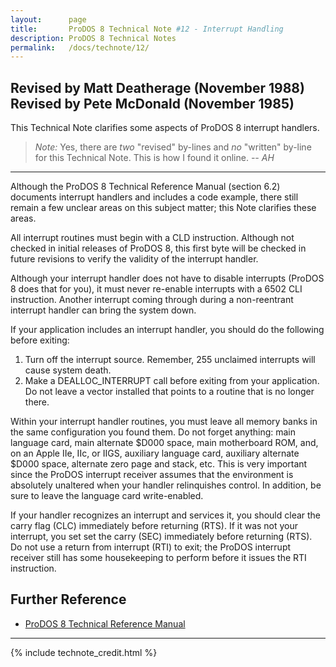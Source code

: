 ```yaml
---
layout:      page
title:       ProDOS 8 Technical Note #12 - Interrupt Handling
description: ProDOS 8 Technical Notes
permalink:   /docs/technote/12/
---
```




<h2>Revised by Matt Deatherage (November 1988)
<br>Revised by Pete McDonald (November 1985)</h2>

<p>This Technical Note clarifies some aspects of ProDOS 8 interrupt 
handlers.</p>

<blockquote><em>Note:</em> Yes, there are <em>two</em> "revised" by-lines and 
<em>no</em> "written" by-line for this Technical Note.  This is how I found it 
online.  <em>-- AH</em></blockquote>

<hr>

<p>Although the ProDOS 8 Technical Reference Manual (section 6.2) documents 
interrupt handlers and includes a code example, there still remain a few 
unclear areas on this subject matter; this Note clarifies these areas.</p>

<p>All interrupt routines must begin with a CLD instruction.  Although not 
checked in initial releases of ProDOS 8, this first byte will be checked in 
future revisions to verify the validity of the interrupt handler.</p>

<p>Although your interrupt handler does not have to disable interrupts
(ProDOS 8 does that for you), it must never re-enable interrupts with a
6502 CLI instruction.  Another interrupt coming through during a
non-reentrant interrupt handler can bring the system down.</p>

<p>If your application includes an interrupt handler, you should do the
following before exiting:</p>

<ol>
<li>Turn off the interrupt source.  Remember, 255 unclaimed interrupts 
will cause system death.</li>

<li>Make a DEALLOC_INTERRUPT call before exiting from your application.  Do not 
leave a vector installed that points to a routine that is no longer there.</li>
</ol>

<p>Within your interrupt handler routines, you must leave all memory banks in 
the same configuration you found them.  Do not forget anything:  main language 
card, main alternate $D000 space, main motherboard ROM, and, on an Apple IIe, 
IIc, or IIGS, auxiliary language card, auxiliary alternate $D000 space, 
alternate zero page and stack, etc.  This is very important since the ProDOS 
interrupt receiver assumes that the environment is absolutely unaltered when 
your handler relinquishes control.  In addition, be sure to leave the language 
card write-enabled.</p>

<p>If your handler recognizes an interrupt and services it, you should clear 
the carry flag (CLC) immediately before returning (RTS).  If it was not your 
interrupt, you set set the carry (SEC) immediately before returning (RTS).  Do 
not use a return from interrupt (RTI) to exit; the ProDOS interrupt receiver 
still has some housekeeping to perform before it issues the RTI instruction.</p>


<h2>Further Reference</h2>

<ul>
<li><a href="/docs/techref/">ProDOS 8 Technical Reference Manual</a></li>
</ul>

<hr>


{% include technote_credit.html %}

